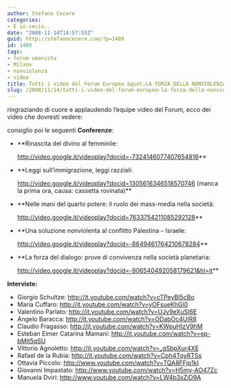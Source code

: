 ```yaml
---
author: Stefano Cecere
categories:
- E io cecio..
date: "2008-11-14T14:57:55Z"
guid: http://stefanocecere.com/?p=1489
id: 1489
tags:
- forum umanista
- Milano
- nonviolenza
- video
title: Tutti i video del Forum Europeo &quot;LA FORZA DELLA NONVIOLENZA&quot;
slug: /2008/11/14/tutti-i-video-del-forum-europeo-la-forza-della-nonviolenza/
---
```


ringraziando di cuore e applaudendo l&#8217;equipe video del Forum, ecco dei video che dovresti vedere:

consiglio poi le seguenti **Conferenze**:

  * **Rinascita del divino al femminile:
  
    <span style="font-weight: normal"><a href="http://video.google.it/videoplay?docid=-7324146077407654816">http://video.google.it/videoplay?docid=-7324146077407654816</a></span>**
  * **Leggi sull&#8217;immigrazione, leggi razziali:
  
    <span style="font-weight: normal"><span><a href="http://video.google.it/videoplay?docid=1305616346518570746">http://video.google.it/videoplay?docid=1305616346518570746</a> </span><span>(manca la prima ora, causa: cassetta rovinata)</span></span>**
  * **Nelle mani del quarto potere: il ruolo dei mass-media nella società: 
  
    <span style="font-weight: normal"><a href="http://video.google.it/videoplay?docid=7633754211085292128">http://video.google.it/videoplay?docid=7633754211085292128</a></span>**
  * **Una soluzione nonviolenta al conflitto Palestina – Israele:
  
    <span style="font-weight: normal"><a href="http://video.google.it/videoplay?docid=-8649461764210678284">http://video.google.it/videoplay?docid=-8649461764210678284</a></span>**
  * **La forza del dialogo: prove di convivenza nella società planetaria:
  
    <span style="font-weight: normal"><a href="http://video.google.it/videoplay?docid=-906540492058179621&hl=it">http://video.google.it/videoplay?docid=-906540492058179621&hl=it</a></span>**

**Interviste:**

  * Giorgio Schultze: <http://it.youtube.com/watch?v=cTPeyBI5cBo>
  * Maria Cuffaro: <http://it.youtube.com/watch?v=yOFsueKhGl0>
  * Valentino Parlato: <http://it.youtube.com/watch?v=UJv9eXuSI6E>
  * Angelo Baracca: <http://it.youtube.com/watch?v=ODabOc4UlR8>
  * Claudio Fragasso: <http://it.youtube.com/watch?v=KWpuHIzV9hM>
  * Esteban Elmer Catarina Mamani<span>: <a href="http://it.youtube.com/watch?v=ep-bMit5qSU">http://it.youtube.com/watch?v=ep-bMit5qSU</a></span>
  * Vittorio Agnoletto: <http://it.youtube.com/watch?v=_gSbpXur4XE>
  * Rafael de la Rubia: <http://it.youtube.com/watch?v=Cph4TqyRTSs>
  * Ottavia Piccolo: <http://www.youtube.com/watch?v=TQA8FFjp1kI>
  * Giovanni Impastato: <http://www.youtube.com/watch?v=H5my-AO47Zc>
  * Manuela Dviri: <span><a href="http://www.youtube.com/watch?v=LW4b3xZiD9A">http://www.youtube.com/watch?v=LW4b3xZiD9A</a></span>
